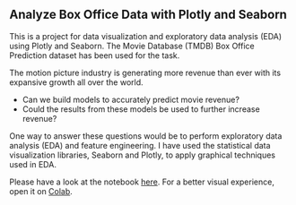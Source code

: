 ## Analyze Box Office Data with Plotly and Seaborn

This is a project for data visualization and exploratory data analysis (EDA) using Plotly and Seaborn. The Movie Database (TMDB) Box Office Prediction dataset has been used for the task.  

The motion picture industry is generating more revenue than ever with its expansive growth all over the world.  
- Can we build models to accurately predict movie revenue? 
- Could the results from these models be used to further increase revenue?   

One way to answer these questions would be to perform exploratory data analysis (EDA)  and feature engineering. I have used the statistical data visualization libraries, Seaborn and Plotly, to apply graphical techniques used in EDA.

Please have a look at the notebook [here](analyze-box-office-data.ipynb). For a better visual experience, open it on [Colab](https://drive.google.com/file/d/1Vj4iiSeLFcVRzsiDmRvm9VnFkz1Y1zjJ/view?usp=sharing).